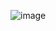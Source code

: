 ![image](https://github.com/Gadekryds/talks-worth-a-listen/assets/9715459/e57aee76-1f28-4ca5-842e-5dd771f9f8d4)
